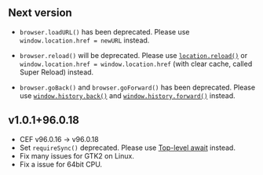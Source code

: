 ## Next version

* `browser.loadURL()` has been deprecated. Please use `window.location.href = newURL` instead.

* `browser.reload()` will be deprecated.
Please use [`location.reload()`](https://developer.mozilla.org/en-US/docs/Web/API/Location/reload)  or `window.location.href = window.location.href` (with clear cache, called Super Reload) instead.

* `browser.goBack()` and `browser.goForward()` has been deprecated. Please use [`window.history.back()`](https://developer.mozilla.org/en-US/docs/Web/API/History/back) and [`window.history.forward()`](https://developer.mozilla.org/en-US/docs/Web/API/History/forward) instead.

## v1.0.1+96.0.18

* CEF v96.0.16 -> v96.0.18
* Set `requireSync()` deprecated.
  Please use [Top-level await](https://github.com/tc39/proposal-top-level-await) instead.  
* Fix many issues for GTK2 on Linux.
* Fix a issue for 64bit CPU.
